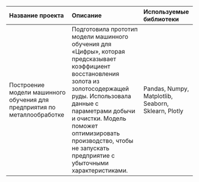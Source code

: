 | Название проекта | Описание | Используемые библиотеки |
| :-------------------- | :--------------------- |:---------------------------|
| Построение модели машинного обучения для предприятия по металлообработке |Подготовила прототип модели машинного обучения для «Цифры», которая предсказывает коэффициент восстановления золота из золотосодержащей руды. Использовала данные с параметрами добычи и очистки. Модель поможет оптимизировать производство, чтобы не запускать предприятие с убыточными характеристиками.| Pandas, Numpy, Matplotlib, Seaborn, Sklearn, Plotly |
